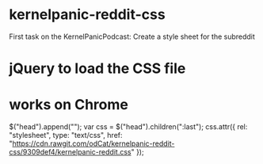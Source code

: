 # kernelpanic-reddit-css
First task on the KernelPanicPodcast: Create a style sheet for the subreddit

# jQuery to load the CSS file
#  works on Chrome
$("head").append("<link>");
var css = $("head").children(":last");
css.attr({
      rel:  "stylesheet",
      type: "text/css",
      href: "https://cdn.rawgit.com/odCat/kernelpanic-reddit-css/9309def4/kernelpanic-reddit.css"
});
